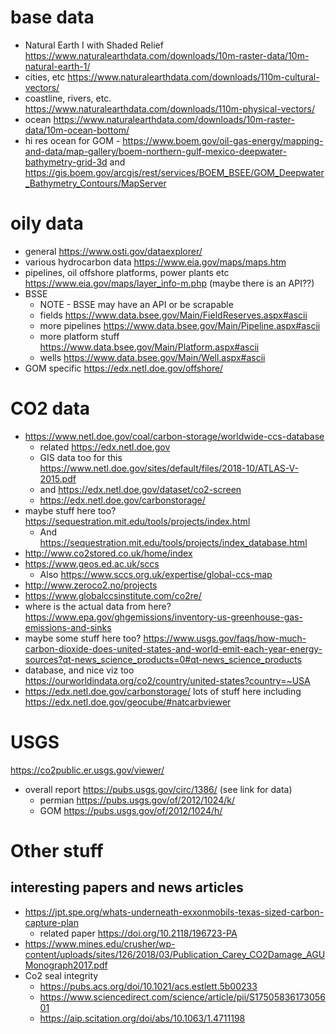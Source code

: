 
# base data
- Natural Earth I with Shaded Relief https://www.naturalearthdata.com/downloads/10m-raster-data/10m-natural-earth-1/
- cities, etc https://www.naturalearthdata.com/downloads/110m-cultural-vectors/
- coastline, rivers, etc. https://www.naturalearthdata.com/downloads/110m-physical-vectors/
- ocean https://www.naturalearthdata.com/downloads/10m-raster-data/10m-ocean-bottom/
- hi res ocean for GOM - https://www.boem.gov/oil-gas-energy/mapping-and-data/map-gallery/boem-northern-gulf-mexico-deepwater-bathymetry-grid-3d and https://gis.boem.gov/arcgis/rest/services/BOEM_BSEE/GOM_Deepwater_Bathymetry_Contours/MapServer

# oily data
- general https://www.osti.gov/dataexplorer/
- various hydrocarbon data https://www.eia.gov/maps/maps.htm 
- pipelines, oil offshore platforms, power plants etc https://www.eia.gov/maps/layer_info-m.php (maybe there is an API??)
- BSSE 
  - NOTE - BSSE may have an API or be scrapable
  - fields https://www.data.bsee.gov/Main/FieldReserves.aspx#ascii 
  - more pipelines  https://www.data.bsee.gov/Main/Pipeline.aspx#ascii
  - more platform stuff https://www.data.bsee.gov/Main/Platform.aspx#ascii
  - wells https://www.data.bsee.gov/Main/Well.aspx#ascii
- GOM specific https://edx.netl.doe.gov/offshore/ 

# CO2 data
- https://www.netl.doe.gov/coal/carbon-storage/worldwide-ccs-database 
  - related https://edx.netl.doe.gov  
  - GIS data too for this https://www.netl.doe.gov/sites/default/files/2018-10/ATLAS-V-2015.pdf 
  - and https://edx.netl.doe.gov/dataset/co2-screen 
  - https://edx.netl.doe.gov/carbonstorage/ 
- maybe stuff here too? https://sequestration.mit.edu/tools/projects/index.html  
  - And https://sequestration.mit.edu/tools/projects/index_database.html 
- http://www.co2stored.co.uk/home/index 
- https://www.geos.ed.ac.uk/sccs 
  - Also https://www.sccs.org.uk/expertise/global-ccs-map 
- http://www.zeroco2.no/projects 
- https://www.globalccsinstitute.com/co2re/ 
- where is the actual data from here? https://www.epa.gov/ghgemissions/inventory-us-greenhouse-gas-emissions-and-sinks
- maybe some stuff here too? https://www.usgs.gov/faqs/how-much-carbon-dioxide-does-united-states-and-world-emit-each-year-energy-sources?qt-news_science_products=0#qt-news_science_products
- database, and nice viz too https://ourworldindata.org/co2/country/united-states?country=~USA
- https://edx.netl.doe.gov/carbonstorage/ lots of stuff here including https://edx.netl.doe.gov/geocube/#natcarbviewer

# USGS
https://co2public.er.usgs.gov/viewer/
- overall report https://pubs.usgs.gov/circ/1386/ (see link for data)
  - permian https://pubs.usgs.gov/of/2012/1024/k/
  - GOM https://pubs.usgs.gov/of/2012/1024/h/

# Other stuff
## interesting papers and news articles
- https://jpt.spe.org/whats-underneath-exxonmobils-texas-sized-carbon-capture-plan
  - related paper https://doi.org/10.2118/196723-PA
- https://www.mines.edu/crusher/wp-content/uploads/sites/126/2018/03/Publication_Carey_CO2Damage_AGUMonograph2017.pdf 
- Co2 seal integrity 
  - https://pubs.acs.org/doi/10.1021/acs.estlett.5b00233 
  - https://www.sciencedirect.com/science/article/pii/S1750583617305601 
  - https://aip.scitation.org/doi/abs/10.1063/1.4711198 

 

